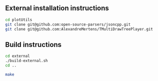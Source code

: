 
## External installation instructions

```bash
cd plotUtils
git clone git@github.com:open-source-parsers/jsoncpp.git
git clone git@github.com:AlexandreMertens/TMultiDrawTreePlayer.git

```

## Build instructions

```bash
cd external
./build-external.sh
cd ..

make
```

